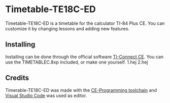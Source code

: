 # Timetable-TE18C-ED
Timetable-TE18C-ED is a timetable for the calculator TI-84 Plus CE. You can customize it by changing lessons and adding new features.

## Installing

Installing can be done through the official software [TI-Connect CE](https://education.ti.com/en/products/computer-software/ti-connect-ce-sw). You can use the TIMETABLEC.8xp included, or make one yourself.
1.hej
2.hej

## Credits

Timerable-TE18C-ED was made with the [CE-Programming toolchain](https://github.com/CE-Programming/toolchain) and [Visual Studio Code](https://code.visualstudio.com/) was used as editor.